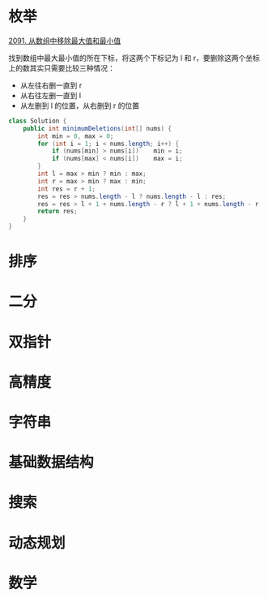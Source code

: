# 枚举

[2091. 从数组中移除最大值和最小值](https://leetcode.cn/problems/removing-minimum-and-maximum-from-array/)

找到数组中最大最小值的所在下标，将这两个下标记为 l 和 r，要删除这两个坐标上的数其实只需要比较三种情况：

+ 从左往右删一直到 r
+ 从右往左删一直到 l
+ 从左删到 l 的位置，从右删到 r 的位置

```java
class Solution {
    public int minimumDeletions(int[] nums) {
        int min = 0, max = 0;
        for (int i = 1; i < nums.length; i++) {
            if (nums[min] > nums[i])    min = i;
            if (nums[max] < nums[i])    max = i;
        }
        int l = max > min ? min : max;
        int r = max > min ? max : min;
        int res = r + 1;
        res = res > nums.length - l ? nums.length - l : res;
        res = res > l + 1 + nums.length - r ? l + 1 + nums.length - r : res;
        return res;
    }
}
```



# 排序





# 二分





# 双指针





# 高精度





# 字符串





# 基础数据结构





# 搜索





# 动态规划





# 数学





